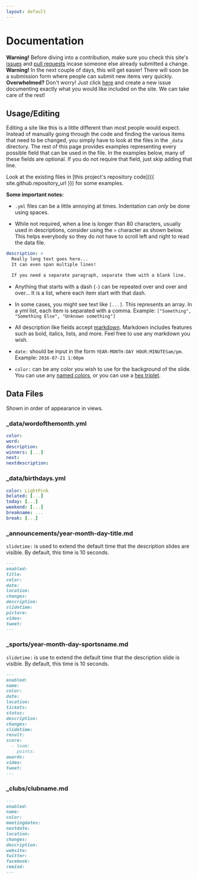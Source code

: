 ```yaml
---
layout: default
---
```


# Documentation

<div class="alert alert-warning" role="alert">
  <strong>Warning!</strong> Before diving into a contribution, make sure you
  check this site's <a href="{{ site.github.issues_url }}">issues</a> and
  <a href="{{ site.github.repository_url }}/pulls">pull requests</a>
  incase someone else already submitted a change.
</div>

<div class="alert alert-warning" role="alert">
  <strong>Warning!</strong> In the next couple of days, this will get easier!
  There will soon be a submission form where people can submit new items very quickly.  
</div>

<div class="alert alert-info" role="alert">
  <strong>Overwhelmed?</strong> Don't worry! Just click <a href="{{ site.github.issues_url }}">here</a>
  and create a new issue documenting exactly what you would like included on the site.
  We can take care of the rest!
</div>

## Usage/Editing

Editing a site like this is a little different than most people would expect.
Instead of manually going through the code and finding the various items that
need to be changed, you simply have to look at the files in the `_data`
directory. The rest of this page provides examples representing every possible
field that can be used in the file. In the examples below, many of these fields
are optional. If you do not require that field, just skip adding that line.

Look at the existing files in [this project's repository code]({{ site.github.repository_url }})
for some examples.

**Some important notes:**

* `.yml` files can be a little annoying at times. Indentation can _only_ be done
using spaces.

* While not required, when a line is longer than 80 characters,
usually used in descriptions, consider using the `>` character as shown below.
This helps everybody so they do not have to scroll left and right to read the
data file.

```yml
description: >
  Really long text goes here...
  It can even span multiple lines!

  If you need a separate paragraph, separate them with a blank line.
```

* Anything that starts with a dash (`-`) can be repeated over and over and over...
It is a list, where each item start with that dash.

* In some cases, you might see text like `[...]`. This represents an array.
In a yml list, each item is separated with a comma.
Example: `["Something", "Something Else", "Unknown something"]`

* All description like fields accept
[markdown](https://help.github.com/articles/basic-writing-and-formatting-syntax/).
Markdown includes features such as bold, italics, lists, and more. Feel free to
use any markdown you wish.

* `date:` should be input in the form `YEAR-MONTH-DAY HOUR:MINUTESam/pm`.
Example: `2016-07-21 1:00pm`

* `color:` can be any color you wish to use for the background of the slide.
You can use any [named colors](https://en.wikipedia.org/wiki/Web_colors#X11_color_names),
or you can use a [hex triplet](https://en.wikipedia.org/wiki/Web_colors#Hex_triplet).


## Data Files

Shown in order of appearance in views.

### _data/wordofthemonth.yml

```yml
color:
word:
description:
winners: [...]
next:
nextdescription:
```

### _data/birthdays.yml

```yml
color: LightPink
belated: [...]
today: [...]
weekend: [...]
breakname: ...
break: [...]
```

### _announcements/year-month-day-title.md

`slidetime:` is used to extend the default time that the description slides
are visible. By default, this time is 10 seconds.

```md
---
enabled:
title:
color:
date:
location:
changes:
description:
slidetime:
picture:
video:
tweet:
---
```

### _sports/year-month-day-sportsname.md

`slidetime:` is use to extend the default time that the description slide is
visible. By default, this time is 10 seconds.

```md
---
enabled:
name:
color:
date:
location:
tickets:
status:
description:
changes:
slidetime:
result:
score:
  - team:
    points:
awards:
video:
tweet:
---
```

### _clubs/clubname.md

```md
---
enabled:
name:
color:
meetingdates:
nextdate:
location:
changes:
description:
website:
twitter:
facebook:
remind:
---
```
